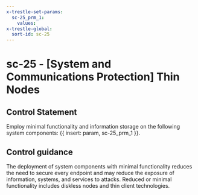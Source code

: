 ```yaml
---
x-trestle-set-params:
  sc-25_prm_1:
    values:
x-trestle-global:
  sort-id: sc-25
---
```


# sc-25 - \[System and Communications Protection\] Thin Nodes

## Control Statement

Employ minimal functionality and information storage on the following system components: {{ insert: param, sc-25_prm_1 }}.

## Control guidance

The deployment of system components with minimal functionality reduces the need to secure every endpoint and may reduce the exposure of information, systems, and services to attacks. Reduced or minimal functionality includes diskless nodes and thin client technologies.
